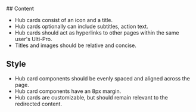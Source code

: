<br>
## Content

* Hub cards consist of an icon and a title.
* Hub cards optionally can include subtitles, action text.
* Hub cards should act as hyperlinks to other pages within the same user's Ulti-Pro.
* Titles and images should be relative and concise.

## Style

* Hub card components should be evenly spaced and aligned across the page.
* Hub card components have an 8px margin.
* Hub cards are customizable, but should remain relevant to the redirected content.